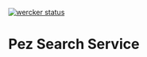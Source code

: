 [![wercker status](https://app.wercker.com/status/2a59658bdc94a859724a872a1ac37d95/m "wercker status")](https://app.wercker.com/project/bykey/2a59658bdc94a859724a872a1ac37d95)

# Pez Search Service